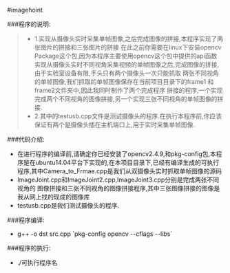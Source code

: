 #imagehoint

###程序的说明:
>* 1.实现从摄像头实时采集单帧图像,之后完成图像的拼接,本程序实现了两张图片的拼接和三张图片的拼接
在此之前你需要在linux下安装opencv Package这个包,因为本程序主要使用opencv这个包中提供的api函数
实现从摄像头实时不同视角采集视频的单帧图像之后,完成图像的拼接,由于实验室设备有限,手头只有两个摄像头一次只能抓取
两张不同视角的单帧图像,我们抓取的单帧图像保存在当前项目目录下的frame1 和 frame2文件夹中,因此我同时制作了两个完成程序
拼接的程序,一个实现完成两个不同视角的图像拼接,另一个实现三张不同视角的单帧图像的拼接.
>* 2.其中的testusb.cpp文件是测试摄像头的程序.在执行本程序前,你应该保证有两个是摄像头插在主机端口上,用于实时采集单帧图像.

###代码介绍:
* 在进行程序的编译前,请确定你已经安装了opencv2.4.9,和pkg-config包,本程序是在ubuntu14.04平台下实现的,在本项目目录下,已经有编译生成的可执行程序,其中Camera\_to\_Frmae.cpp是我们从双摄像头实时抓取单帧图像的源码         
* ImageJoint.cpp和ImageJoint2.cpp,ImageJoint3.cpp分别是完成两张不同视角的
图像拼接和三张不同视角的图像拼接程序,其中三张图像拼接的图像是我从网上找的现成的图像库
* testusb.cpp是我们测试摄像头的程序.        


###程序编译:
* g++   -o   dst   src.cpp  \`pkg-config opencv --cflags --libs\` 

###程序的执行:
* ./可执行程序名



